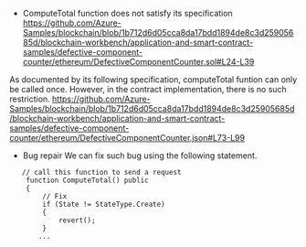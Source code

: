 * ComputeTotal function does not satisfy its specification
https://github.com/Azure-Samples/blockchain/blob/1b712d6d05cca8da17bdd1894de8c3d25905685d/blockchain-workbench/application-and-smart-contract-samples/defective-component-counter/ethereum/DefectiveComponentCounter.sol#L24-L39

  
As documented by its following specification, computeTotal funtion can only be called once. However, in the contract implementation, there is no such restriction.
https://github.com/Azure-Samples/blockchain/blob/1b712d6d05cca8da17bdd1894de8c3d25905685d/blockchain-workbench/application-and-smart-contract-samples/defective-component-counter/ethereum/DefectiveComponentCounter.json#L73-L99

* Bug repair
We can fix such bug using the following statement.
```solidity
   // call this function to send a request
    function ComputeTotal() public
    {
        // Fix
        if (State != StateType.Create)
        {
            revert();
        }
       ...
```